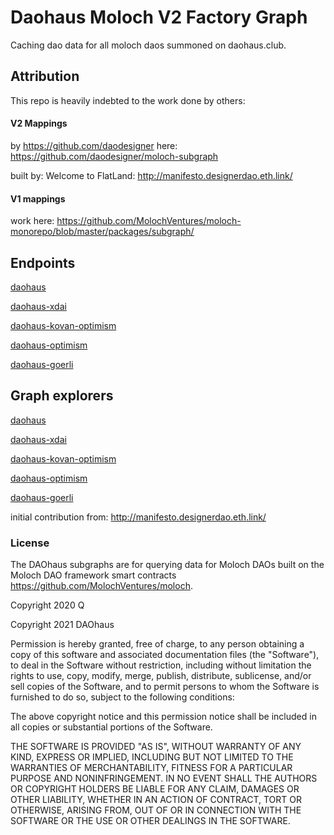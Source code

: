 # Daohaus Moloch V2 Factory Graph

Caching dao data for all moloch daos summoned on daohaus.club.

## Attribution

This repo is heavily indebted to the work done by others:

#### V2 Mappings

by https://github.com/daodesigner here:
https://github.com/daodesigner/moloch-subgraph

built by:
Welcome to FlatLand:
http://manifesto.designerdao.eth.link/

#### V1 mappings

work here: https://github.com/MolochVentures/moloch-monorepo/blob/master/packages/subgraph/

## Endpoints

[daohaus](https://api.thegraph.com/subgraphs/name/odyssy-automaton/daohaus)

[daohaus-xdai](https://api.thegraph.com/subgraphs/name/odyssy-automaton/daohaus-xdai)

[daohaus-kovan-optimism](https://api.thegraph.com/subgraphs/name/odyssy-automaton/daohaus-kovan-optimism)

[daohaus-optimism](https://api.thegraph.com/subgraphs/name/odyssy-automaton/daohaus-optimism)

[daohaus-goerli](https://api.thegraph.com/subgraphs/name/odyssy-automaton/daohaus-goerli)

## Graph explorers

[daohaus](https://thegraph.com/explorer/subgraph/odyssy-automaton/daohaus)

[daohaus-xdai](https://thegraph.com/explorer/subgraph/odyssy-automaton/daohaus-xdai)

[daohaus-kovan-optimism](https://thegraph.com/explorer/subgraph/odyssy-automaton/daohaus-kovan-optimism)

[daohaus-optimism](https://thegraph.com/explorer/subgraph/odyssy-automaton/daohaus-optimism)

[daohaus-goerli](https://thegraph.com/explorer/subgraph/odyssy-automaton/daohaus-goerli)

initial contribution from:
http://manifesto.designerdao.eth.link/

### License

The DAOhaus subgraphs are for querying data for Moloch DAOs built on the Moloch DAO framework smart contracts <https://github.com/MolochVentures/moloch>.

Copyright 2020 Q

Copyright 2021 DAOhaus

Permission is hereby granted, free of charge, to any person obtaining a copy of this software and associated documentation files (the "Software"), to deal in the Software without restriction, including without limitation the rights to use, copy, modify, merge, publish, distribute, sublicense, and/or sell copies of the Software, and to permit persons to whom the Software is furnished to do so, subject to the following conditions:

The above copyright notice and this permission notice shall be included in all copies or substantial portions of the Software.

THE SOFTWARE IS PROVIDED "AS IS", WITHOUT WARRANTY OF ANY KIND, EXPRESS OR IMPLIED, INCLUDING BUT NOT LIMITED TO THE WARRANTIES OF MERCHANTABILITY, FITNESS FOR A PARTICULAR PURPOSE AND NONINFRINGEMENT. IN NO EVENT SHALL THE AUTHORS OR COPYRIGHT HOLDERS BE LIABLE FOR ANY CLAIM, DAMAGES OR OTHER LIABILITY, WHETHER IN AN ACTION OF CONTRACT, TORT OR OTHERWISE, ARISING FROM, OUT OF OR IN CONNECTION WITH THE SOFTWARE OR THE USE OR OTHER DEALINGS IN THE SOFTWARE.
